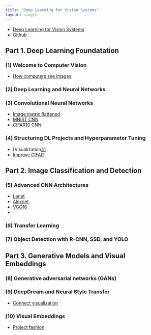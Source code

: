 ```yaml
---
title: "Deep Learning for Vision Systems"
layout: single
---
```


* [Deep Learning for Vision Systems][1]
* [Github][2]
 
## Part 1. Deep Learning Foundatation
### (1) Welcome to Computer Vision
* [How computers see images][11]

### (2) Deep Learning and Neural Networks
### (3) Convolutional Neural Networks
* [Image matrix flattened][31]
* [MNIST CNN][32]
* [CIFAR10 CNN][33]

### (4) Structuring DL Projects and Hyperparameter Tuning
* [Visualization[41]
* [Improve CIFAR][42]

## Part 2. Image Classification and Detection
### (5) Advanced CNN Architectures
* [Lenet][51]
* [Alexnet][52]
* [VGG16][53]
* 

### (6) Transfer Learning
### (7) Object Detection with R-CNN, SSD, and YOLO


## Part 3. Generative Models and Visual Embeddings
### (8) Generative adversarial networks (GANs)
### (9) DeepDream and Neural Style Transfer
* [Connect visualization][91]
  
### (10) Visual Embeddings
* [Project fashion][101]

[1]: https://drive.google.com/file/d/146wX62OmBIcPlElTGM9xJWzfBInd7uRJ/view?usp=drive_link
[2]: https://github.com/moelgendy/deep_learning_for_vision_systems
[11]: https://colab.research.google.com/drive/14BJkJv2DqlEzcr24AmXdrjBdHTPxb6Rm
[31]: https://colab.research.google.com/drive/14KepXT4aLuLStvHYiQcQZvGg7M2uCY4V
[32]: https://colab.research.google.com/drive/14LtmrkgvT3IssSgSTpAXQ6LggPST5rum
[33]: https://colab.research.google.com/drive/14MJ845PO8SAF7QM1E6lRMXjsT1pl_Yz0
[41]: https://colab.research.google.com/drive/15E_LPPYhuHf2FJqj_dGXFqfybfn3EEiG
[42]: https://colab.research.google.com/drive/15F3EcZnExlhtJhlYEGBkkoENSnTX6PFI
[51]: https://colab.research.google.com/drive/15zhqnsq94NFLKBWT4I0sFC0CZ0zzvX7K
[52]: https://colab.research.google.com/drive/15tOf1LzBaI-ENlphSES6WKl8fiQvBJQ3
[53]: https://colab.research.google.com/drive/15TaVvPnBgnFYZszbwVhaOuEasXPe-PAi

[91]: https://colab.research.google.com/drive/15J0VrnygVBF_Qtg7zMS8Zprdx4XMXC9t
[101]: https://colab.research.google.com/drive/15FQSaTebwdqbmDRU-lR4NS_XUUDXESi1
